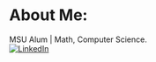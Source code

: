 # About Me:
MSU Alum | Math, Computer Science. <br> [![LinkedIn](https://img.shields.io/badge/LinkedIn-%230077B5.svg?logo=linkedin&logoColor=white)](https://linkedin.com/in/anjan-roy14) 







